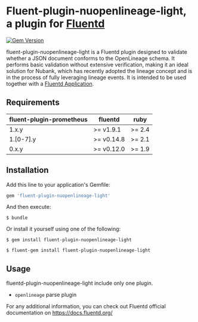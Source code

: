 # Fluent-plugin-nuopenlineage-light, a plugin for [Fluentd](https://www.fluentd.org)
[![Gem Version](https://badge.fury.io/rb/fluent-plugin-nuopenlineage-light.svg)](https://badge.fury.io/rb/fluent-plugin-nuopenlineage-light)

fluent-plugin-nuopenlineage-light is a Fluentd plugin designed to validate whether a JSON document conforms to the OpenLineage schema. It performs basic validation without extensive verification, making it an ideal solution for Nubank, which has recently adopted the lineage concept and is in the process of fully leveraging lineage events.
It is intended to be used together with a [Fluentd Application](https://github.com/fluent/fluentd).

## Requirements

| fluent-plugin-prometheus | fluentd    | ruby   |
|--------------------------|------------|--------|
| 1.x.y                    | >= v1.9.1  | >= 2.4 |
| 1.[0-7].y                | >= v0.14.8 | >= 2.1 |
| 0.x.y                    | >= v0.12.0 | >= 1.9 |

## Installation

Add this line to your application's Gemfile:

```ruby
gem 'fluent-plugin-nuopenlineage-light'
```

And then execute:

    $ bundle

Or install it yourself using one of the following:

    $ gem install fluent-plugin-nuopenlineage-light

    $ fluent-gem install fluent-plugin-nuopenlineage-light

## Usage

fluentd-plugin-nuopenlineage-light include only one plugin.

- `openlineage` parse plugin



For any additional information, you can check out Fluentd official documentation on https://docs.fluentd.org/ 
